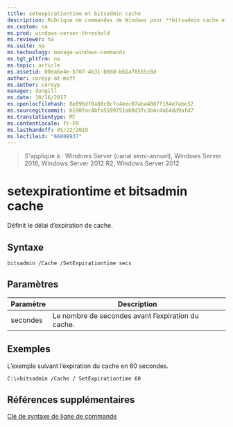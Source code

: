 ```yaml
---
title: setexpirationtime et bitsadmin cache
description: Rubrique de commandes de Windows pour **bitsadmin cache et setexpirationtime** -définit le délai d’expiration de cache.
ms.custom: na
ms.prod: windows-server-threshold
ms.reviewer: na
ms.suite: na
ms.technology: manage-windows-commands
ms.tgt_pltfrm: na
ms.topic: article
ms.assetid: 00ea6e4e-b707-4b31-88dd-b61a78565c8d
author: coreyp-at-msft
ms.author: coreyp
manager: dongill
ms.date: 10/16/2017
ms.openlocfilehash: 8e896df0a88c0cfc4eec07aba4807f184e7abe32
ms.sourcegitcommit: b190fac4bfa5599751a60d3fc3b4c4a64dd9afd7
ms.translationtype: MT
ms.contentlocale: fr-FR
ms.lasthandoff: 05/22/2019
ms.locfileid: "66008937"
---
```

>S'applique à : Windows Server (canal semi-annuel), Windows Server 2016, Windows Server 2012 R2, Windows Server 2012

# <a name="bitsadmin-cache-and-setexpirationtime"></a>setexpirationtime et bitsadmin cache
Définit le délai d’expiration de cache.
## <a name="syntax"></a>Syntaxe
```
bitsadmin /Cache /SetExpirationtime secs
```
## <a name="parameters"></a>Paramètres
|Paramètre|Description|
|-------|--------|
|secondes|Le nombre de secondes avant l’expiration du cache.|
## <a name="BKMK_examples"></a>Exemples
L’exemple suivant l’expiration du cache en 60 secondes.
```
C:\>bitsadmin /Cache / SetExpirationtime 60
```
## <a name="additional-references"></a>Références supplémentaires
[Clé de syntaxe de ligne de commande](command-line-syntax-key.md)
